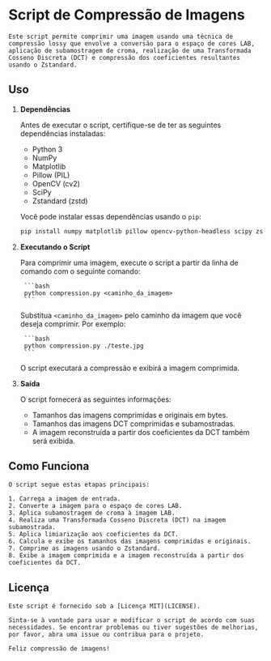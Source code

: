 # Script de Compressão de Imagens

    Este script permite comprimir uma imagem usando uma técnica de compressão lossy que envolve a conversão para o espaço de cores LAB, aplicação de subamostragem de croma, realização de uma Transformada Cosseno Discreta (DCT) e compressão dos coeficientes resultantes usando o Zstandard.

## Uso

1. **Dependências**

    Antes de executar o script, certifique-se de ter as seguintes dependências instaladas:

    - Python 3
    - NumPy
    - Matplotlib
    - Pillow (PIL)
    - OpenCV (cv2)
    - SciPy
    - Zstandard (zstd)

    Você pode instalar essas dependências usando o `pip`:

    ```bash
    pip install numpy matplotlib pillow opencv-python-headless scipy zstandard
    ```


2. **Executando o Script**

    Para comprimir uma imagem, execute o script a partir da linha de comando com o seguinte comando:

        ```bash
        python compression.py <caminho_da_imagem>
        ```

    Substitua `<caminho_da_imagem>` pelo caminho da imagem que você deseja comprimir. Por exemplo:

        ```bash
        python compression.py ./teste.jpg
        ```

    O script executará a compressão e exibirá a imagem comprimida.

3. **Saída**

    O script fornecerá as seguintes informações:

    - Tamanhos das imagens comprimidas e originais em bytes.
    - Tamanhos das imagens DCT comprimidas e subamostradas.
    - A imagem reconstruída a partir dos coeficientes da DCT também será exibida.

## Como Funciona

    O script segue estas etapas principais:

    1. Carrega a imagem de entrada.
    2. Converte a imagem para o espaço de cores LAB.
    3. Aplica subamostragem de croma à imagem LAB.
    4. Realiza uma Transformada Cosseno Discreta (DCT) na imagem subamostrada.
    5. Aplica limiarização aos coeficientes da DCT.
    6. Calcula e exibe os tamanhos das imagens comprimidas e originais.
    7. Comprime as imagens usando o Zstandard.
    8. Exibe a imagem comprimida e a imagem reconstruída a partir dos coeficientes da DCT.

## Licença

    Este script é fornecido sob a [Licença MIT](LICENSE).

    Sinta-se à vontade para usar e modificar o script de acordo com suas necessidades. Se encontrar problemas ou tiver sugestões de melhorias, por favor, abra uma issue ou contribua para o projeto.

    Feliz compressão de imagens!
